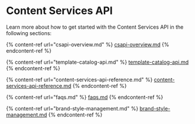 # Content Services API

Learn more about how to get started with the Content Services API in the following sections:

{% content-ref url="csapi-overview.md" %}
[csapi-overview.md](csapi-overview.md)
{% endcontent-ref %}

{% content-ref url="template-catalog-api.md" %}
[template-catalog-api.md](template-catalog-api.md)
{% endcontent-ref %}

{% content-ref url="content-services-api-reference.md" %}
[content-services-api-reference.md](content-services-api-reference.md)
{% endcontent-ref %}

{% content-ref url="faqs.md" %}
[faqs.md](faqs.md)
{% endcontent-ref %}

{% content-ref url="brand-style-management.md" %}
[brand-style-management.md](brand-style-management.md)
{% endcontent-ref %}
